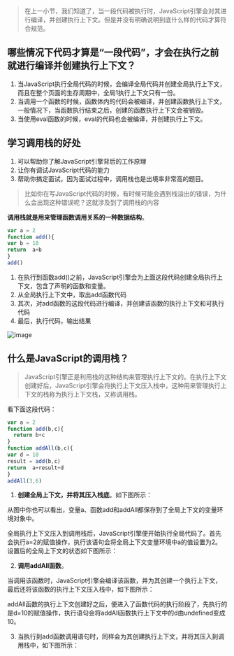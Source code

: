 > 在上一小节，我们知道了，当一段代码被执行时，JavaScript引擎会对其进行编译，并创建执行上下文。但是并没有明确说明到底什么样的代码才算符合规范。

## 哪些情况下代码才算是“一段代码”，才会在执行之前就进行编译并创建执行上下文？

1. 当JavaScript执行全局代码的时候，会编译全局代码并创建全局执行上下文，而且在整个页面的生存周期中，全局1执行上下文只有一份。
2. 当调用一个函数的时候，函数体内的代码会被编译，并创建函数执行上下文，一般情况下，当函数执行结束之后，创建的函数执行上下文会被销毁。
3. 当使用eval函数的时候，eval的代码也会被编译，并创建执行上下文。

## 学习调用栈的好处
1. 可以帮助你了解JavaScript引擎背后的工作原理
2. 让你有调试JavaScript代码的能力
3. 帮助你搞定面试，因为面试过程中，调用栈也是出境率非常高的题目。

> 比如你在写JavaScript代码的时候，有时候可能会遇到栈溢出的错误，为什么会出现这种错误呢？这就涉及到了调用栈的内容

**调用栈就是用来管理函数调用关系的一种数据结构**。

```js
var a = 2
function add(){
var b = 10
return  a+b
}
add()
```
1. 在执行到函数add()之前，JavaScript引擎会为上面这段代码创建全局执行上下文，包含了声明的函数和变量。
2. 从全局执行上下文中，取出add函数代码
3. 其次，对add函数的这段代码进行编译，并创建该函数的执行上下文和可执行代码
4. 最后，执行代码，输出结果

![image](https://user-images.githubusercontent.com/72426886/132269395-04ef0fe7-d776-469c-bf79-3edd5147fcc1.png)

## 什么是JavaScript的调用栈？
> JavaScript引擎正是利用栈的这种结构来管理执行上下文的。在执行上下文创建好后，JavaScript引擎会将执行上下文压入栈中，这种用来管理执行上下文的栈称为执行上下文栈，又称调用栈。

看下面这段代码：
```js
var a = 2
function add(b,c){
  return b+c
}
function addAll(b,c){
var d = 10
result = add(b,c)
return  a+result+d
}
addAll(3,6)
```
1. **创建全局上下文，并将其压入栈底**。如下图所示：


从图中你也可以看出，变量a、函数add和addAll都保存到了全局上下文的变量环境对象中。

全局执行上下文压入到调用栈后，JavaScript引擎便开始执行全局代码了。首先会执行a=2的赋值操作，执行该语句会将全局上下文变量环境中a的值设置为2。设置后的全局上下文的状态如下图所示：


2. **调用addAll函数**。

当调用该函数时，JavaScript引擎会编译该函数，并为其创建一个执行上下文，最后还将该函数的执行上下文压入栈中，如下图所示：


addAll函数的执行上下文创建好之后，便进入了函数代码的执行阶段了，先执行的是d=10的赋值操作，执行语句会将addAll函数执行上下文中的d由undefined变成10。

3. 当执行到add函数调用语句时，同样会为其创建执行上下文，并将其压入到调用栈中，如下图所示：



